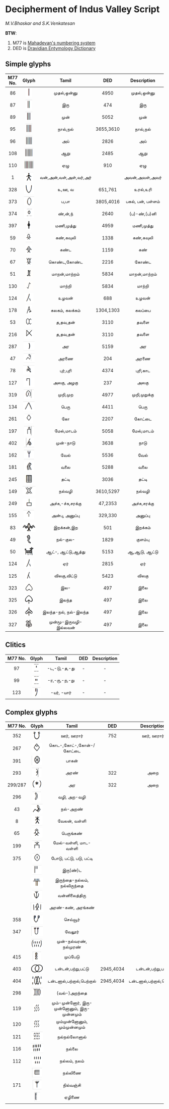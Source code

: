 # Decipherment of Indus Valley Script


*M.V.Bhaskar and S.K.Venkatesan*


**BTW**:

1. M77 is [Mahadevan's numbering system](https://indusscript.in/)
2. DED is [Dravidian Entymology Dictionary](https://dsal.uchicago.edu/dictionaries/burrow/)


## Simple glyphs


|M77 No.|Glyph|Tamil|DED|Description|
|:---:|:---:|:---:|:---:|:---:|
|86|<img alt="M86" src="ivc-logos/M86.png" height="30px">|முதல்,ஒன்னு|4950|முதல்,ஒன்னு|
|87|<img alt="M87" src="ivc-logos/M87.png" height="30px">|இரு|474|இரு|
|89|<img alt="M89" src="ivc-logos/M89.png" height="30px">|முன்|5052|முன்|
|95|<img alt="M95" src="ivc-logos/M95.png" height="30px">|நால்,நல்|3655,3610|நால்,நல்|
|96|<img alt="M96" src="ivc-logos/M96.png" height="30px">|அய்|2826|அய்|
|108|<img alt="M108" src="ivc-logos/M108.png" height="30px">|ஆறு|2485|ஆறு|
|110|<img alt="M110" src="ivc-logos/M110.png" height="30px">|ஏழு|910|ஏழு|
|1|<img alt="M1" src="ivc-logos/M1.png" height="30px">|வன்,அன்,வள்,அள்,வர்,அர்||அவன்,அவள்,அவர்|
|328|<img alt="M328" src="ivc-logos/M328.png" height="30px">|உ,ஊ, வ|651,761|உரல்,உரி|
|373|<img alt="M373" src="ivc-logos/M373.png" height="30px">|ப,பா|3805,4016|பகல், பன், பள்ளம்|
|374|<img alt="M374" src="ivc-logos/M374.png" height="30px">|ண்,ன்,ந்|2640|(ப)-ண்,(ப)னி|
|397|<img alt="M397" src="ivc-logos/M397.png" height="30px">|மணி,முத்து|4959|மணி,முத்து|
|59|<img alt="M59" src="ivc-logos/M59.png" height="30px">|கண்,கவுலி|1338|கண்,கவுலி|
|70|<img alt="M70" src="ivc-logos/M70.png" height="30px">|கண்ட|1159|கண்|
|67|<img alt="M67" src="ivc-logos/M67.png" height="30px">|கொண்ட,கோண்ட|2216|கோண்ட|
|51|<img alt="M51" src="ivc-logos/M51.png" height="30px">|மாறன்,மாற்றம்|5834|மாறன்,மாற்றம்|
|130|<img alt="M130" src="ivc-logos/M130.png" height="30px">|மாற்றி|5834|மாற்றி|
|124|<img alt="M124" src="ivc-logos/M124.png" height="30px">|உழவன்|688|உழவன்|
|178|<img alt="M178" src="ivc-logos/M178.png" height="30px">|கலகம், கலக்கம்|1304,1303|கலப்பை|
|53|<img alt="M53" src="ivc-logos/M53.png" height="30px">|த,தவ,தன்|3110|தவளை|
|216|<img alt="M216" src="ivc-logos/M216.png" height="30px">|த,தவ,தன்|3110|தவளை|
|287|<img alt="M287" src="ivc-logos/M287.png" height="30px">|அர|5159|அர|
|47|<img alt="M47" src="ivc-logos/M47.png" height="30px">|அரணை|204|அரணை|
|78|<img alt="M78" src="ivc-logos/M78.png" height="30px">|புர்,புரி|4374|புரி,காட|
|127|<img alt="M127" src="ivc-logos/M127.png" height="30px">|அலகு, அழகு|237|அலகு|
|319|<img alt="M319" src="ivc-logos/M319.png" height="30px">|முறி,முற|4977|முறி,முறுக்கு|
|134|<img alt="M134" src="ivc-logos/M134.png" height="30px">|பெரு|4411|பெரு|
|261|<img alt="M261" src="ivc-logos/M261.png" height="30px">|கோ|2207|கோட்டை|
|197|<img alt="M197" src="ivc-logos/M197.png" height="30px">|மேல்,மாடம்|5058|மேல்,மாடம்|
|402|<img alt="M402" src="ivc-logos/M402.png" height="30px">|முன்-நாடு|3638|நாடு|
|162|<img alt="M162" src="ivc-logos/M162.png" height="30px">|வேல்|5536|வேல்|
|181|<img alt="M181" src="ivc-logos/M181.png" height="30px">|வலை|5288|வலை|
|245|<img alt="M245" src="ivc-logos/M245.png" height="30px">|தட்டி|3036|தட்டி|
|149|<img alt="M149" src="ivc-logos/M149.png" height="30px">|நல்வழி|3610,5297|நல்வழி|
|249|<img alt="M249" src="ivc-logos/M249.png" height="30px">|அச்சு,-ச்சு,சரக்கு|47,2353|அச்சு,சரக்கு|
|155|<img alt="M155" src="ivc-logos/M155.png" height="30px">|அன்பு, அனுப்பு|329,330|அனுப்பு|
|83|<img alt="M83" src="ivc-logos/M83.png" height="30px">|இறக்கன்,இற|501|இறக்கம்|
|49|<img alt="M49" src="ivc-logos/M49.png" height="30px">|நல்-குல-|1829|குளம்பு|
|50|<img alt="M50" src="ivc-logos/M50.png" height="30px">|ஆட்-, ஆட்டு,ஆத்து|5153|ஆ,ஆடு, ஆட்டு|
|124|<img alt="M124" src="ivc-logos/M124.png" height="30px">|ஏர்|2815|ஏர்|
|125|<img alt="M125" src="ivc-logos/M125.png" height="30px">|விலகு,விட்டு|5423|விலகு|
|323|<img alt="M323" src="ivc-logos/M323.png" height="30px">|இல-|497|இலை|
|325|<img alt="M325" src="ivc-logos/M325.png" height="30px">|இலந்த|497|இலை|
|326|<img alt="M326" src="ivc-logos/M326.png" height="30px">|இலந்த-நல், நல்-இலந்த|497|இலை|
|327|<img alt="M327" src="ivc-logos/M327.png" height="30px">|முன்மூ-இருவழி-இல்லவன்|497|இலை|


## Clitics
|M77 No.|Glyph|Tamil|DED|Description|
|:---:|:---:|:---:|:---:|:---:|
|97|<img alt="M97" src="ivc-logos/M97.png" height="30px">|-ட,-டு,-த,-து|-|-|
|99|<img alt="M86" src="ivc-logos/M99.png" height="30px">|-ர,-ரு,-ற,-று|-|-|
|123|<img alt="M86" src="ivc-logos/M123.png" height="30px">|-யர், -யார்|-|-|


## Complex glyphs

|M77 No.|Glyph|Tamil|DED|Description|
|:---:|:---:|:---:|:---:|:---:|
|352|<img alt="M352" src="ivc-logos/M352.png" height="30px">|ஊர், ஊரார்|752|ஊர், ஊரார்|
|267|<img alt="M267" src="ivc-logos/M267.png" height="30px">|கொட-,கோட்-,கோன்-/கோட்டை|||
|391|<img alt="M391" src="ivc-logos/M391.png" height="30px">|பாகன்|||
|293|<img alt="M293" src="ivc-logos/M293.png" height="30px">|அரண்|322|அறை|
|299/287|<img alt="M299-M287" src="ivc-logos/M299-M287.png" height="30px">|அர|322|அறை|
|296|<img alt="M296" src="ivc-logos/M296.png" height="30px">|வழி, அற-வழி|||
|43|<img alt="M43" src="ivc-logos/M43.png" height="30px">|நல்-அறண்|||
|8|<img alt="M8" src="ivc-logos/M8.png" height="30px">|வேலன், வள்ளி|||
|65|<img alt="M65" src="ivc-logos/M65.png" height="30px">|பெருங்கண்|||
|199|<img alt="M199" src="ivc-logos/M199.png" height="30px">|மேல்-வள்ளி, மாட-வள்ளி|||
|375|<img alt="M375" src="ivc-logos/M375.png" height="30px">|போடு, பட்டு, படு, பட்டி|||
||<img alt="MD2" src="ivc-logos/MD2.png" height="30px">|இரு(ண்)ட|||
||<img alt="M2L4" src="ivc-logos/M2L4.png" height="30px">|இருந்தை-நல்லம், நல்லிருந்தை|||
||<img alt="MVD2" src="ivc-logos/MVD2.png" height="30px">|வன்னிலைத்திரு|||
||<img alt="MDKD" src="ivc-logos/MDKD.png" height="30px">|அரண்-கண், அரங்கண்|||
|358|<img alt="M358" src="ivc-logos/M358.png" height="30px">|செவ்வூர்|||
|347|<img alt="M347" src="ivc-logos/M347.png" height="30px">|வேலூர்|||
||<img alt="MB34B" src="ivc-logos/MB34B.png" height="30px">|முன்-நல்வரண், நல்முரண்|||
|415|<img alt="M415" src="ivc-logos/M415.png" height="30px">|முப்பேடு|||
|403|<img alt="M403" src="ivc-logos/M403.png" height="30px">|டன்டன்,பற்று,பட்டு|2945,4034|டன்டன்,பற்று,பட்டு|
|404|<img alt="M404" src="ivc-logos/M404.png" height="30px">|டன்டனால்,பற்றால்,பெற்றால்|2945,4034|டன்டனால்,பற்றால்,பெற்றால்|
|298|<img alt="M298" src="ivc-logos/M298.png" height="30px">|(வல்-)அறந்தை|||
|119|<img alt="M119" src="ivc-logos/M119.png" height="30px">|மும்-முன்னோர், இரு-முன்னோனும், இரு-முன்னமும்||
|120|<img alt="M120" src="ivc-logos/M120.png" height="30px">|மும்முன்னோனும், மும்முன்னமும்|||
|121|<img alt="M121" src="ivc-logos/M121.png" height="30px">|நல்நல்லோனால்|||
|116|<img alt="M116" src="ivc-logos/M116.png" height="30px">|நல்லை|||
|112|<img alt="M112" src="ivc-logos/M112.png" height="30px">|நல்லம், நலம்|||
||<img alt="MJ4" src="ivc-logos/MJ4.png" height="30px">|நல்லிணை|||
|171|<img alt="M171" src="ivc-logos/M171.png" height="30px">|நில்வஞ்சி|||
||<img alt="MJ7" src="ivc-logos/MJ7.png" height="30px">|ஏழிணை|||

